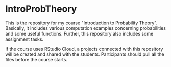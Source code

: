 # IntroProbTheory

This is the repository for my course "Introduction to Probability Theory". Basically, it includes various computation examples concerning probabilities and some useful functions. Further, this repository also includes some assignment tasks. 

If the course uses RStudio Cloud, a projects connected with this repository will be created and shared with the students. Participants should pull all the files before the course starts.
